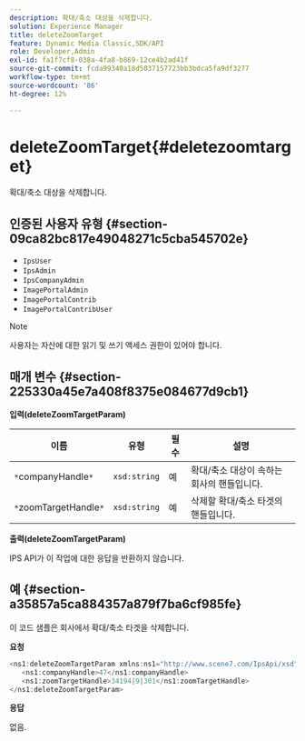 ```yaml
---
description: 확대/축소 대상을 삭제합니다.
solution: Experience Manager
title: deleteZoomTarget
feature: Dynamic Media Classic,SDK/API
role: Developer,Admin
exl-id: fa1f7cf8-038a-4fa8-b869-12ce4b2ad41f
source-git-commit: fcda99340a18d5037157723bb3bdca5fa9df3277
workflow-type: tm+mt
source-wordcount: '86'
ht-degree: 12%

---
```


# deleteZoomTarget{#deletezoomtarget}

확대/축소 대상을 삭제합니다.

## 인증된 사용자 유형 {#section-09ca82bc817e49048271c5cba545702e}

* `IpsUser`
* `IpsAdmin`
* `IpsCompanyAdmin`
* `ImagePortalAdmin`
* `ImagePortalContrib`
* `ImagePortalContribUser`

>[!NOTE]
>
>사용자는 자산에 대한 읽기 및 쓰기 액세스 권한이 있어야 합니다.

## 매개 변수 {#section-225330a45e7a408f8375e084677d9cb1}

**입력(deleteZoomTargetParam)**

| 이름 | 유형 | 필수 | 설명 |
|---|---|---|---|
| `*`companyHandle`*` | `xsd:string` | 예 | 확대/축소 대상이 속하는 회사의 핸들입니다. |
| `*`zoomTargetHandle`*` | `xsd:string` | 예 | 삭제할 확대/축소 타겟의 핸들입니다. |

**출력(deleteZoomTargetParam)**

IPS API가 이 작업에 대한 응답을 반환하지 않습니다.

## 예 {#section-a35857a5ca884357a879f7ba6cf985fe}

이 코드 샘플은 회사에서 확대/축소 타겟을 삭제합니다.

**요청**

```java
<ns1:deleteZoomTargetParam xmlns:ns1="http://www.scene7.com/IpsApi/xsd">
   <ns1:companyHandle>47</ns1:companyHandle>
   <ns1:zoomTargetHandle>34194|9|301</ns1:zoomTargetHandle>
</ns1:deleteZoomTargetParam>
```

**응답**

없음.
